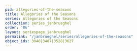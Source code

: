 ```yaml
---
pid: allegories-of-the-seasons
title: Allegories of the Seasons
series: Allegories of the Seasons
collection: series_janbrueghel
order: '06'
layout: seriespage_janbrueghel
permalink: "/janbrueghel/series/allegories-of-the-seasons"
object_ids: 3048|3487|3528|3627
---
```

